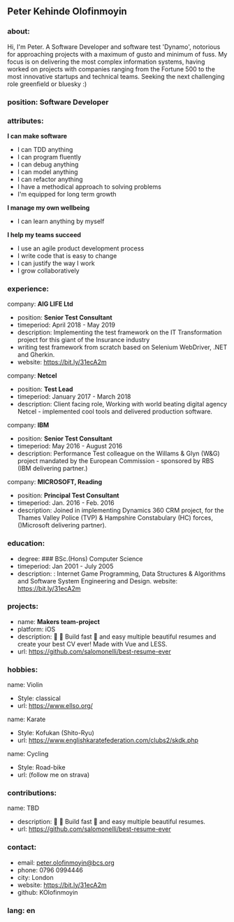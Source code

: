 ## Peter Kehinde Olofinmoyin
### about:
Hi, I'm Peter. A Software Developer and software test 'Dynamo', notorious for approaching projects with a maximum of gusto and minimum of fuss.
My focus is on delivering the most complex information systems, having worked on projects with companies ranging from the Fortune 500 to the most innovative startups and technical teams.
Seeking the next challenging role greenfield or bluesky :)

### position: Software Developer

### attributes:
**I can make software**
- I can TDD anything
- I can program fluently
- I can debug anything
- I can model anything
- I can refactor anything
- I have a methodical approach to solving problems
- I'm equipped for long term growth

**I manage my own wellbeing**
- I can learn anything by myself

**I help my teams succeed**
- I use an agile product development process
- I write code that is easy to change
- I can justify the way I work
- I grow collaboratively

### experience:
company: **AIG LIFE Ltd**
-  position: **Senior Test Consultant**
-  timeperiod: April 2018 - May 2019
-  description: Implementing the test framework on the IT Transformation project for this giant of the Insurance industry
- writing test framework from scratch based on Selenium WebDriver, .NET and Gherkin.
- website: https://bit.ly/31ecA2m

company: **Netcel**
- position: **Test Lead**
- timeperiod: January 2017 - March 2018
- description: Client facing role, Working with world beating digital agency Netcel - implemented cool tools and delivered production software.

company: **IBM**
- position: **Senior Test Consultant**
- timeperiod: May 2016 - August 2016
- description: Performance Test colleague on the Willams & Glyn (W&G) project mandated by the European Commission - sponsored by RBS (IBM delivering partner.)

company: **MICROSOFT, Reading**
- position: **Principal Test Consultant**
- timeperiod: Jan. 2016 - Feb. 2016
- description: Joined in implementing Dynamics 360 CRM project, for the Thames Valley Police (TVP) & Hampshire Constabulary (HC) forces, ()Microsoft delivering partner).

### education:
- degree: ### BSc.(Hons) Computer Science
- timeperiod: Jan 2001 - July 2005
- description: : Internet Game Programming, Data Structures & Algorithms and Software System Engineering and Design.
  website: https://bit.ly/31ecA2m

### projects:
- name: **Makers team-project**
- platform: iOS
- description: 👔 💼 Build fast 🚀 and easy multiple beautiful resumes and create your best CV ever! Made with Vue and LESS.
- url: https://github.com/salomonelli/best-resume-ever

### hobbies:
name: Violin
- Style: classical
- url: https://www.ellso.org/

name: Karate
- Style: Kofukan (Shito-Ryu)
- url: https://www.englishkaratefederation.com/clubs2/skdk.php

name: Cycling
- Style: Road-bike
- url: (follow me on strava)

### contributions:
name: TBD
- description: 👔 💼 Build fast 🚀 and easy multiple beautiful resumes.
- url: https://github.com/salomonelli/best-resume-ever

### contact:
- email: peter.olofinmoyin@bcs.org
- phone: 0796 0994446
- city: London
- website: https://bit.ly/31ecA2m
- github: KOlofinmoyin
### lang: en
